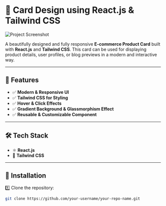 # 🛒 Card Design using React.js & Tailwind CSS

![Project Screenshot](../card/src/assets/shoe%20card.png)

A beautifully designed and fully responsive **E-commerce Product Card** built with **React.js** and **Tailwind CSS**. This card can be used for displaying product details, user profiles, or blog previews in a modern and interactive way.

---

## 🚀 Features
- ✅ **Modern & Responsive UI**
- ✅ **Tailwind CSS for Styling**
- ✅ **Hover & Click Effects**
- ✅ **Gradient Background & Glassmorphism Effect**
- ✅ **Reusable & Customizable Component**

---

## 🛠 Tech Stack
- ⚛️ **React.js**
- 🎨 **Tailwind CSS**

---

## 📌 Installation

1️⃣ Clone the repository:
```bash
git clone https://github.com/your-username/your-repo-name.git
